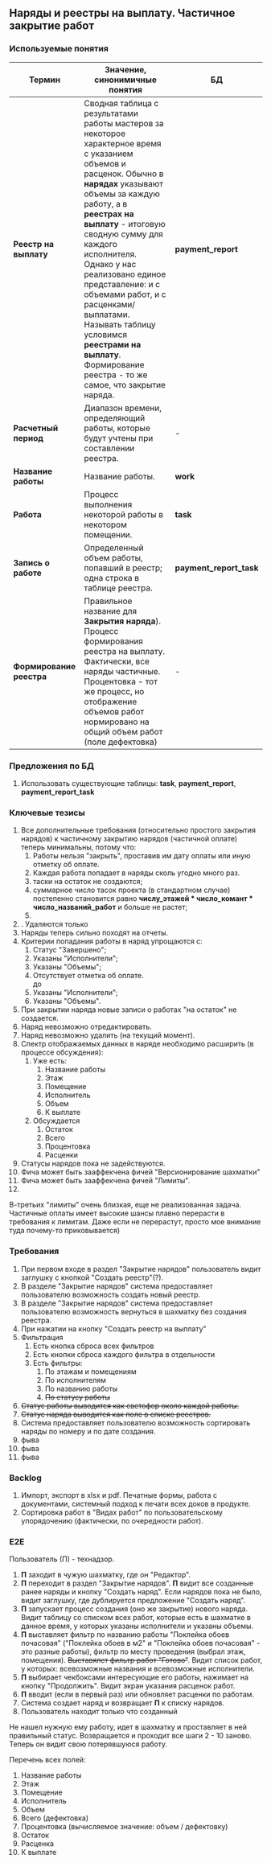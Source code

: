 ## Наряды и реестры на выплату. Частичное закрытие работ

### Используемые понятия

| Термин                        | Значение, синонимичные понятия | БД |
| ----------------------------- | ------------------------------ |-|
| **Реестр на выплату**         | Сводная таблица с результатами работы мастеров за некоторое характерное время с указанием объемов и расценок. Обычно в **нарядах** указывают объемы за каждую работу, а в **реестрах на выплату** - итоговую сводную сумму для каждого исполнителя. Однако у наc реализовано единое представление: и с объемами работ, и с расценками/выплатами. Называть таблицу условимся **реестрами на выплату**. Формирование реестра - то же самое, что закрытие наряда. | **payment_report** |
| **Расчетный период**          | Диапазон времени, определяющий работы, которые будут учтены при составлении реестра. | - |
| **Название работы**                    | Название работы. | **work** |
| **Работа**           | Процесс выполнения некоторой работы в некотором помещении. | **task** |
| **Запись о работе** | Определенный объем работы, попавший в реестр; одна строка в таблице реестра. | **payment_report_task** |
| **Формирование реестра** | Правильное название для **Закрытия наряда**). Процесс формирования реестра на выплату. Фактически, все наряды частичные. Процентовка - тот же процесс, но отображение объемов работ нормировано на общий объем работ (поле дефектовка) | - |


### Предложения по БД

1. Использовать существующие таблицы: **task**, **payment_report**, **payment_report_task**

###  Ключевые тезисы

1. Все дополнительные требования (относительно простого закрытия нарядов) к частичному закрытию нарядов (частичной оплате) теперь минимальны, потому что:
    1. Работы нельзя "закрыть", проставив им дату оплаты или иную отметку об оплате.
    2. Каждая работа попадает в наряды сколь угодно много раз.
    2. таски на остаток не создаются;
    2. суммарное число тасок проекта (в стандартном случае) постепенно становится равно **числу_этажей * число_комант * число_названий_работ** и больше не растет;
    3. 
2. . Удаляются только 
2. Наряды теперь сильно походят на отчеты.
2. Критерии попадания работы в наряд упрощаются с:
    1. Статус "Завершено";
    2. Указаны "Исполнители";
    3. Указаны "Объемы";
    4. Отсутствует отметка об оплате.  
    до
    1. Указаны "Исполнители";
    2. Указаны "Объемы".
2. При закрытии наряда новые записи о работах "на остаток" не создается.
3. Наряд невозможно отредактировать.
4. Наряд невозможно удалить (на текущий момент).
5. Спектр отображаемых данных в наряде необходимо расширить (в процессе обсуждения):
    1. Уже есть:
        1. Название работы
        2. Этаж
        3. Помещение
        4. Исполнитель
        5. Объем
        6. К выплате
    2. Обсуждается
        1. Остаток
        2. Всего
        1. Процентовка
        2. Расценки
6. Статусы нарядов пока не задействуются.
7. Фича может быть зааффекчена фичей "Версионирование шахматки"
8. Фича может быть зааффекчена фичей "Лимиты".
9. 
    
В-третьих "лимиты" очень близкая, еще не реализованная задача. Частичные оплаты имеет высокие шансы плавно перерасти в требования к лимитам. Даже если не перерастут, просто мое внимание туда почему-то приковывается) 

###  Требования

1. При первом входе в раздел "Закрытие нарядов" пользователь видит заглушку с кнопкой "Создать реестр"(?).
2. В разделе "Закрытие нарядов" система предоставляет пользователю возможность создать новый реестр.
3. В разделе "Закрытие нарядов" система предоставляет пользователю возможность вернуться в шахматку без создания реестра.
4. При нажатии на кнопку "Создать реестр на выплату" 
5. Фильтрация  
    1. Есть кнопка сброса всех фильтров
    2. Есть кнопки сброса каждого фильтра в отдельности
    3. Есть фильтры:
        1. По этажам и помещениям
        3. По исполнителям
        4. По названию работы
        4. ~~По статусу работы~~
6. ~~Статус работы выводится как светофор около каждой работы.~~
7. ~~Статус наряда выводится как поле в списке реестров.~~
7. Система предоставляет пользователю возможность сортировать наряды по номеру и по дате создания.
8. фыва
9. фыва
10. фыва


### Backlog

1. Импорт, экспорт в xlsx и pdf. Печатные формы, работа с документами, системный подход к печати всех доков в продукте.
2. Сортировка работ в "Видах работ" по пользовательскому упорядочению (фактически, по очередности работ).

### E2E

Пользователь (П) - технадзор.

1. **П** заходит в чужую шахматку, где он "Редактор".
2. **П** переходит в раздел "Закрытие нарядов". **П** видит все созданные ранее наряды и кнопку "Создать наряд". Если нарядов пока не было, видит заглушку, где дублируется предложение "Создать наряд". 
3. **П** запускает процесс создания (оно же закрытие) нового наряда. Видит таблицу со списком всех работ, которые есть в шахматке в данное время, у которых указаны исполнители и указаны объемы.
4. **П** выставляет фильтр по названию работы "Поклейка обоев почасовая" ("Поклейка обоев в м2" и "Поклейка обоев почасовая" - это разные работы), фильтр по месту проведения (выбрал этаж, помещения). ~~Выставялет фильтр работ "Готово"~~. Видит список работ, у которых: всевозможные названия и всевозможные исполнители.
5. **П** выбирает чекбоксами интересующие его работы, нажимает на кнопку "Продолжить". Видит экран указания расценок работ.
6. **П** вводит (если в первый раз) или обновляет расценки по работам. 
7. Система создает наряд и возвращает **П** к списку нарядов.
8. Пользователь находит только что созданный 
 



Не нашел нужную ему работу, идет в шахматку и проставляет в ней правильный статус. Возвращается и проходит все шаги 2 - 10 заново. Теперь он видит свою потерявшуюся работу.

Перечень всех полей:
1. Название работы
2. Этаж
3. Помещение
4. Исполнитель
5. Объем
6. Всего (дефектовка)
7. Процентовка (вычисляемое значение: объем / дефектовку)
8. Остаток
9. Расценка
10. К выплате